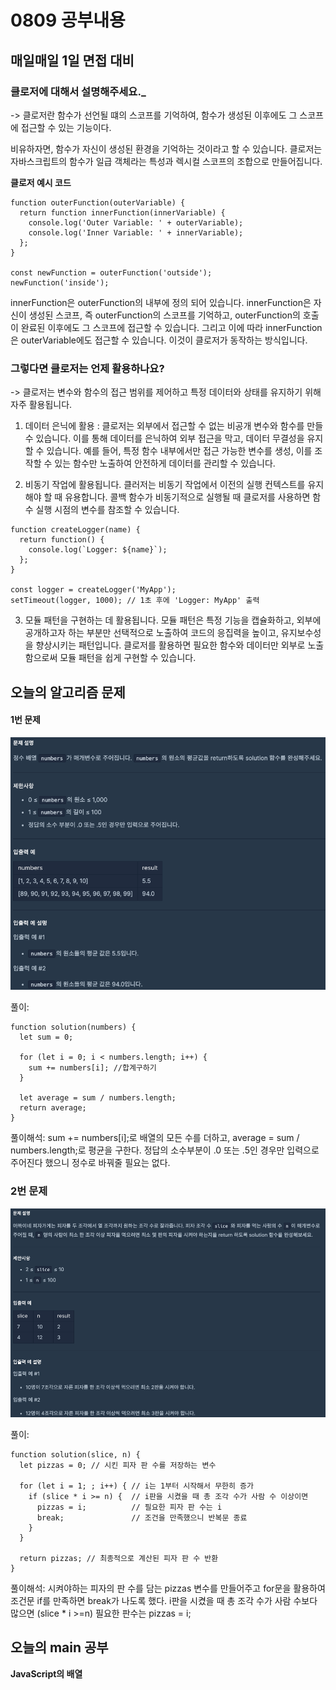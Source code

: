 # 0809 공부내용

## 매일매일 1일 면접 대비

### __클로저에 대해서 설명해주세요.___

-> 클로저란 함수가 선언될 떄의 스코프를 기억하여, 함수가 생성된 이후에도 그 스코프에 접근할 수 있는 기능이다.

비유하자면, 함수가 자신이 생성된 환경을 기억하는 것이라고 할 수 있습니다. 클로저는 자바스크립트의 함수가 일급 객체라는 특성과 렉시컬 스코프의 조합으로 만들어집니다.

__클로저 예시 코드__

```
function outerFunction(outerVariable) {
  return function innerFunction(innerVariable) {
    console.log('Outer Variable: ' + outerVariable);
    console.log('Inner Variable: ' + innerVariable);
  };
}

const newFunction = outerFunction('outside');
newFunction('inside');
```

innerFunction은 outerFunction의 내부에 정의 되어 있습니다. innerFunction은 자신이 생성된 스코프, 즉 outerFunction의 스코프를 기억하고, outerFunction의 호출이 완료된 이후에도 그 스코프에 접근할 수 있습니다. 그리고 이에 따라 innerFunction은 outerVariable에도 접근할 수 있습니다. 이것이 클로저가 동작하는 방식입니다.


### 그렇다면 클로저는 언제 활용하나요?
-> 클로저는 변수와 함수의 접근 범위를 제어하고 특정 데이터와 상태를 유지하기 위해 자주 활용됩니다.

1. 데이터 은닉에 활용 : 클로저는 외부에서 접근할 수 없는 비공개 변수와 함수를 만들 수 있습니다. 이를 통해 데이터를 은닉하여 외부 접근을 막고, 데이터 무결성을 유지할 수 있습니다.
예를 들어, 특정 함수 내부에서만 접근 가능한 변수를 생성, 이를 조작할 수 있는 함수만 노출하여 안전하게 데이터를 관리할 수 있습니다.

2. 비동기 작업에 활용됩니다. 클러저는 비동기 작업에서 이전의 실행 컨텍스트를 유지해야 할 때 유용합니다. 콜백 함수가 비동기적으로 실행될 때 클로저를 사용하면 함수 실행 시점의 변수를 참조할 수 있습니다.
```
function createLogger(name) {
  return function() {
    console.log(`Logger: ${name}`);
  };
}

const logger = createLogger('MyApp');
setTimeout(logger, 1000); // 1초 후에 'Logger: MyApp' 출력
```

3. 모듈 패턴을 구현하는 데 활용됩니다. 모듈 패턴은 특정 기능을 캡슐화하고, 외부에 공개하고자 하는 부분만 선택적으로 노출하여 코드의 응집력을 높이고, 유지보수성을 향상시키는 패턴입니다. 클로저를 활용하면 필요한 함수와 데이터만 외부로 노출함으로써 모듈 패턴을 쉽게 구현할 수 있습니다.

## 오늘의 알고리즘 문제

#### 1번 문제
![alt text](image.png)

풀이:
```
function solution(numbers) {
  let sum = 0;

  for (let i = 0; i < numbers.length; i++) {
    sum += numbers[i]; //합계구하기
  }

  let average = sum / numbers.length;
  return average;
}
```

풀이해석:
sum += numbers[i];로 배열의 모든 수를 더하고,
average = sum / numbers.length;로 평균을 구한다.
정답의 소수부분이 .0 또는 .5인 경우만 입력으로 주어진다 했으니
정수로 바꿔줄 필요는 없다.


### 2번 문제
![alt text](image-1.png)

풀이:
```
function solution(slice, n) {
  let pizzas = 0; // 시킨 피자 판 수를 저장하는 변수

  for (let i = 1; ; i++) { // i는 1부터 시작해서 무한히 증가
    if (slice * i >= n) {  // i판을 시켰을 때 총 조각 수가 사람 수 이상이면
      pizzas = i;          // 필요한 피자 판 수는 i
      break;               // 조건을 만족했으니 반복문 종료
    }
  }

  return pizzas; // 최종적으로 계산된 피자 판 수 반환
}
```

풀이해석: 시켜야하는 피자의 판 수를 담는 pizzas 변수를 만들어주고
for문을 활용하여 조건문 if를 만족하면 break가 나도록 했다.
i판을 시켰을 때 총 조각 수가 사람 수보다 많으면 (slice * i >=n) 필요한 판수는 pizzas = i;

## 오늘의 main 공부

__JavaScript의 배열__

